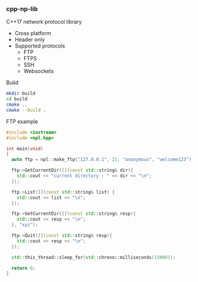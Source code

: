 ### cpp-np-lib

C++17 network protocol library

- Cross platform
- Header only
- Supported protocols
  * FTP
  * FTPS
  * SSH
  * Websockets

Build

```sh
mkdir build
cd build
cmake ..
cmake --build .
```

FTP example
```cpp
#include <iostream>
#include <npl.hpp>

int main(void)
{
  auto ftp = npl::make_ftp("127.0.0.1", 21, "anonymous", "welcome123");

  ftp->GetCurrentDir([](const std::string& dir){
    std::cout << "current directory : " << dir << "\n";
  });

  ftp->List([](const std::string& list) {
    std::cout << list << "\n";
  });

  ftp->SetCurrentDir([](const std::string& resp){
    std::cout << resp << "\n";
  }, "xyz");

  ftp->Quit([](const std::string& resp){
    std::cout << resp << "\n";
  });

  std::this_thread::sleep_for(std::chrono::milliseconds(15000));

  return 0;
}
```